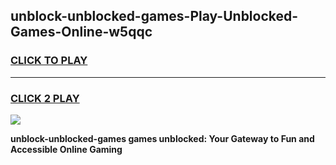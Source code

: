 
## unblock-unblocked-games-Play-Unblocked-Games-Online-w5qqc
<h3>
<a href="https://premium76.site?title=unblock-unblocked-games&ref=24A">CLICK TO PLAY</a></h3>
<hr>

<h3>
<a href="https://premium76.site?title=unblock-unblocked-games&ref=24A">CLICK 2 PLAY</a>
  
</h3>

<a href="https://premium76.site?title=unblock-unblocked-games&ref=24A"><img src="https://clearcache.store/games.png"></a>


**unblock-unblocked-games games unblocked: Your Gateway to Fun and Accessible Online Gaming**
